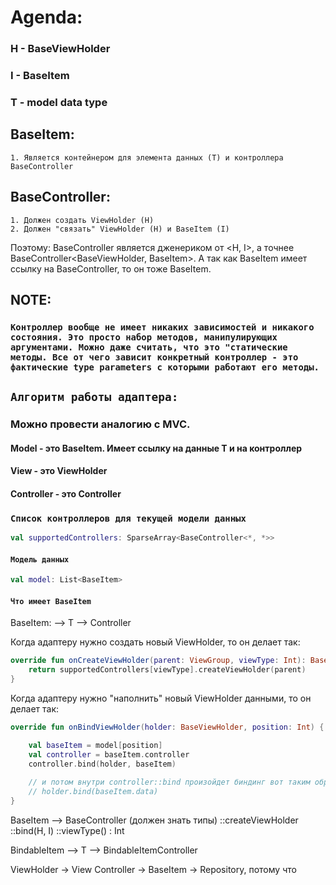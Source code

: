 # Agenda:

### H - BaseViewHolder
### I - BaseItem<H>
### T - model data type

## BaseItem:
	1. Является контейнером для элемента данных (T) и контроллера BaseController

## BaseController:
	1. Должен создать ViewHolder (H)
	2. Должен "связать" ViewHolder (H) и BaseItem (I)
	
Поэтому: 
	BaseController является дженериком от <H, I>, а точнее BaseController<BaseViewHolder, BaseItem<H>>.
	А так как BaseItem имеет ссылку на BaseController, то он тоже BaseItem<H>.

## NOTE: 
### `Контроллер вообще не имеет никаких зависимостей и никакого состояния. Это просто набор методов, манипулирующих аргументами. Можно даже считать, что это "статические методы. Все от чего зависит конкретный контроллер - это фактические type parameters с которыми работают его методы.`

## `Алгоритм работы адаптера:`

### Можно провести аналогию с MVC.
#### Model - это BaseItem. Имеет ссылку на данные Т и на контроллер
#### View - это ViewHolder
#### Controller - это Controller

### `Список контроллеров для текущей модели данных`

```kotlin
val supportedControllers: SparseArray<BaseController<*, *>>
```

#### `Модель данных`

```kotlin
val model: List<BaseItem>
```

#### `Что имеет BaseItem`
BaseItem:
 --> T
 --> Controller

Когда адаптеру нужно создать новый ViewHolder, то он делает так:

```kotlin
override fun onCreateViewHolder(parent: ViewGroup, viewType: Int): BaseViewHolder {
    return supportedControllers[viewType].createViewHolder(parent)
}
```

Когда адаптеру нужно "наполнить" новый ViewHolder данными, то он делает так:

```kotlin
override fun onBindViewHolder(holder: BaseViewHolder, position: Int) {

	val baseItem = model[position]
	val controller = baseItem.controller
	controller.bind(holder, baseItem)
	
	// и потом внутри controller::bind произойдет биндинг вот таким образом
	// holder.bind(baseItem.data)
}
```

BaseItem
 --> BaseController (должен знать типы)
		::createViewHolder
		::bind(H, I)
		::viewType() : Int
		
 
BindableItem
  --> T
  --> BindableItemController 
  
  
ViewHolder -> View
Controller ->
BaseItem -> Repository, потому что   
